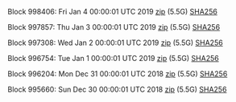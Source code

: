 Block 998406: Fri Jan  4 00:00:01 UTC 2019 [zip](https://dash-bootstrap.ams3.digitaloceanspaces.com/mainnet/2019-01-04/bootstrap.dat.zip) (5.5G) [SHA256](https://dash-bootstrap.ams3.digitaloceanspaces.com/mainnet/2019-01-04/sha256.txt)

Block 997857: Thu Jan  3 00:00:01 UTC 2019 [zip](https://dash-bootstrap.ams3.digitaloceanspaces.com/mainnet/2019-01-03/bootstrap.dat.zip) (5.5G) [SHA256](https://dash-bootstrap.ams3.digitaloceanspaces.com/mainnet/2019-01-03/sha256.txt)

Block 997308: Wed Jan  2 00:00:01 UTC 2019 [zip](https://dash-bootstrap.ams3.digitaloceanspaces.com/mainnet/2019-01-02/bootstrap.dat.zip) (5.5G) [SHA256](https://dash-bootstrap.ams3.digitaloceanspaces.com/mainnet/2019-01-02/sha256.txt)

Block 996754: Tue Jan  1 00:00:01 UTC 2019 [zip](https://dash-bootstrap.ams3.digitaloceanspaces.com/mainnet/2019-01-01/bootstrap.dat.zip) (5.5G) [SHA256](https://dash-bootstrap.ams3.digitaloceanspaces.com/mainnet/2019-01-01/sha256.txt)

Block 996204: Mon Dec 31 00:00:01 UTC 2018 [zip](https://dash-bootstrap.ams3.digitaloceanspaces.com/mainnet/2018-12-31/bootstrap.dat.zip) (5.5G) [SHA256](https://dash-bootstrap.ams3.digitaloceanspaces.com/mainnet/2018-12-31/sha256.txt)

Block 995660: Sun Dec 30 00:00:01 UTC 2018 [zip](https://dash-bootstrap.ams3.digitaloceanspaces.com/mainnet/2018-12-30/bootstrap.dat.zip) (5.5G) [SHA256](https://dash-bootstrap.ams3.digitaloceanspaces.com/mainnet/2018-12-30/sha256.txt)
